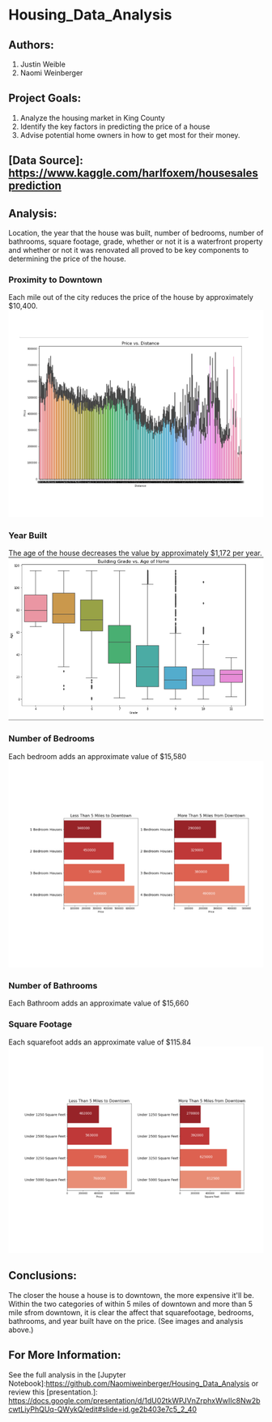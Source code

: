 # Housing_Data_Analysis

## Authors:
1. Justin Weible
2. Naomi Weinberger 

## Project Goals:
 1. Analyze the housing market in King County
 2. Identify the key factors in predicting the price of a house
 3. Advise potential home owners in how to get most for their money. 

## [Data Source]: https://www.kaggle.com/harlfoxem/housesalesprediction


## Analysis:
Location, the year that the house was built, number of bedrooms, number of bathrooms, square footage, grade, whether or not it is a waterfront property and whether or not it was renovated all proved to be key components to determining the price of the house.

### Proximity to Downtown 
Each mile out of the city reduces the price of the house by approximately $10,400.
![image](images/price_v_distance.png)

### Year Built
The age of the house decreases the value by approximately $1,172 per year. 
![image](images/grade_v_age.png)

### Number of Bedrooms
Each bedroom adds an approximate value of $15,580
![image](images/location_price_bedroom_overall.png)

### Number of Bathrooms
Each Bathroom adds an approximate value of $15,660

### Square Footage
Each squarefoot adds an approximate value of $115.84
![image](images/location_price_sqft_overall.png)

## Conclusions:
The closer the house a house is to downtown, the more expensive it'll be. Within the two categories of within 5 miles of downtown and more than 5 mile sfrom downtown, it is clear the affect that squarefootage, bedrooms, bathrooms, and year built have  on the price. (See images and analysis above.)

## For More Information:
See the full analysis in the [Jupyter Notebook]:https://github.com/Naomiweinberger/Housing_Data_Analysis  or review this [presentation.]: https://docs.google.com/presentation/d/1dU02tkWPJVnZrphxWwIIc8Nw2bcwtLiyPhQUq-QWykQ/edit#slide=id.ge2b403e7c5_2_40


